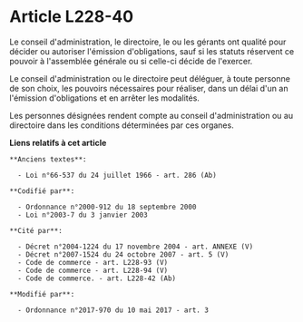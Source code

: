 # Article L228-40

Le conseil d'administration, le directoire, le ou les gérants ont qualité pour décider ou autoriser l'émission d'obligations,
sauf si les statuts réservent ce pouvoir à l'assemblée générale ou si celle-ci décide de l'exercer.

Le conseil d'administration ou le directoire peut déléguer, à toute personne de son choix, les pouvoirs nécessaires pour
réaliser, dans un délai d'un an l'émission d'obligations et en arrêter les modalités.

Les personnes désignées rendent compte au conseil d'administration ou au directoire dans les conditions déterminées par ces
organes.

**Liens relatifs à cet article**

	**Anciens textes**:

	  - Loi n°66-537 du 24 juillet 1966 - art. 286 (Ab)

	**Codifié par**:

	  - Ordonnance n°2000-912 du 18 septembre 2000
	  - Loi n°2003-7 du 3 janvier 2003

	**Cité par**:

	  - Décret n°2004-1224 du 17 novembre 2004 - art. ANNEXE (V)
	  - Décret n°2007-1524 du 24 octobre 2007 - art. 5 (V)
	  - Code de commerce - art. L228-93 (V)
	  - Code de commerce - art. L228-94 (V)
	  - Code de commerce. - art. L228-42 (Ab)

	**Modifié par**:

	  - Ordonnance n°2017-970 du 10 mai 2017 - art. 3
